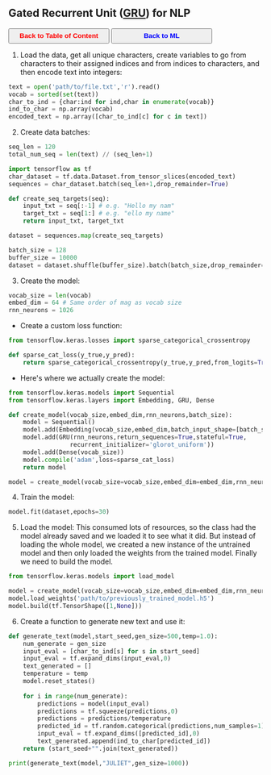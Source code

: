 ## Gated Recurrent Unit ([GRU](https://keras.io/api/layers/recurrent_layers/gru/)) for NLP

<a><button name="button" style = "color:red;width:200px;height:30px;cursor:pointer" onclick="window.location.href='https://reynier0611.github.io';">**Back to Table of Content**</button></a> <a><button name="button" style = "color:blue;width:200px;height:30px;cursor:pointer" onclick="window.location.href='https://reynier0611.github.io/ml/ml.html';">**Back to ML**</button></a>

1. Load the data, get all unique characters, create variables to go from characters to their assigned indices and from indices to characters, and then encode text into integers:

```python
text = open('path/to/file.txt','r').read()
vocab = sorted(set(text))
char_to_ind = {char:ind for ind,char in enumerate(vocab)}
ind_to_char = np.array(vocab)
encoded_text = np.array([char_to_ind[c] for c in text])
```

2. Create data batches:

```python
seq_len = 120
total_num_seq = len(text) // (seq_len+1)

import tensorflow as tf
char_dataset = tf.data.Dataset.from_tensor_slices(encoded_text)
sequences = char_dataset.batch(seq_len+1,drop_remainder=True)

def create_seq_targets(seq):
    input_txt = seq[:-1] # e.g. "Hello my nam"
    target_txt = seq[1:] # e.g. "ello my name"
    return input_txt, target_txt

dataset = sequences.map(create_seq_targets)

batch_size = 128
buffer_size = 10000
dataset = dataset.shuffle(buffer_size).batch(batch_size,drop_remainder=True)
```

3. Create the model:

```python
vocab_size = len(vocab)
embed_dim = 64 # Same order of mag as vocab size
rnn_neurons = 1026
```

- Create a custom loss function:

```python
from tensorflow.keras.losses import sparse_categorical_crossentropy

def sparse_cat_loss(y_true,y_pred):
    return sparse_categorical_crossentropy(y_true,y_pred,from_logits=True)
```

- Here's where we actually create the model:

```python
from tensorflow.keras.models import Sequential
from tensorflow.keras.layers import Embedding, GRU, Dense

def create_model(vocab_size,embed_dim,rnn_neurons,batch_size):
    model = Sequential()
    model.add(Embedding(vocab_size,embed_dim,batch_input_shape=[batch_size,None]))
    model.add(GRU(rnn_neurons,return_sequences=True,stateful=True,
                 recurrent_initializer='glorot_uniform'))
    model.add(Dense(vocab_size))
    model.compile('adam',loss=sparse_cat_loss)
    return model

model = create_model(vocab_size=vocab_size,embed_dim=embed_dim,rnn_neurons=rnn_neurons,batch_size=batch_size)
```

4. Train the model:

```python
model.fit(dataset,epochs=30)
```

5. Load the model:
This consumed lots of resources, so the class had the model already saved and we loaded it to see what it did. But instead of loading the whole model, we created a new instance of the untrained model and then only loaded the weights from the trained model. Finally we need to build the model.

```python
from tensorflow.keras.models import load_model

model = create_model(vocab_size=vocab_size,embed_dim=embed_dim,rnn_neurons=rnn_neurons,batch_size=1)
model.load_weights('path/to/previously_trained_model.h5')
model.build(tf.TensorShape([1,None]))
```

6. Create a function to generate new text and use it:

```python
def generate_text(model,start_seed,gen_size=500,temp=1.0):
    num_generate = gen_size
    input_eval = [char_to_ind[s] for s in start_seed]
    input_eval = tf.expand_dims(input_eval,0)
    text_generated = []
    temperature = temp
    model.reset_states()
    
    for i in range(num_generate):
        predictions = model(input_eval)
        predictions = tf.squeeze(predictions,0)
        predictions = predictions/temperature
        predicted_id = tf.random.categorical(predictions,num_samples=1)[-1,0].numpy()
        input_eval = tf.expand_dims([predicted_id],0)
        text_generated.append(ind_to_char[predicted_id])
    return (start_seed+"".join(text_generated))
```

```python
print(generate_text(model,"JULIET",gen_size=1000))
```



